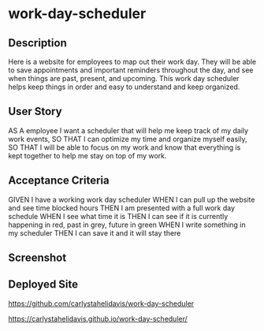 # work-day-scheduler

## Description
Here is a website for employees to map out their work day.  They will be able to save appointments and important reminders throughout the day, and see when things are past, present, and upcoming.  This work day scheduler helps keep things in order and easy to understand and keep organized.

## User Story
AS A employee I want a scheduler that will help me keep track of my daily work events, SO THAT I can optimize my time and organize myself easily, SO THAT I will be able to focus on my work and know that everything is kept together to help me stay on top of my work. 

## Acceptance Criteria
GIVEN I have a working work day scheduler
WHEN I can pull up the website and see time blocked hours
THEN I am presented with a full work day schedule
WHEN I see what time it is
THEN I can see if it is currently happening in red, past in grey, future in green
WHEN I write something in my scheduler
THEN I can save it and it will stay there

## Screenshot

## Deployed Site

https://github.com/carlystahelidavis/work-day-scheduler

https://carlystahelidavis.github.io/work-day-scheduler/
